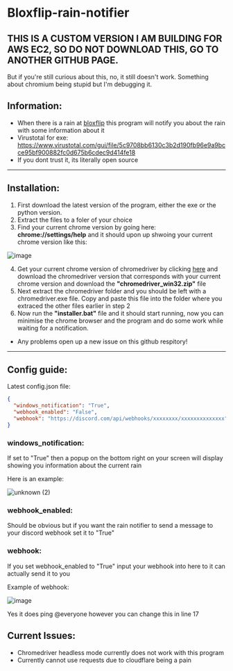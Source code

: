 # Bloxflip-rain-notifier

## THIS IS A CUSTOM VERSION I AM BUILDING FOR AWS EC2, SO DO NOT DOWNLOAD THIS, GO TO ANOTHER GITHUB PAGE.
But if you're still curious about this, no, it still doesn't work. Something about chromium being stupid but I'm debugging it.

## Information:
- When there is a rain at [bloxflip](https://bloxflip.com) this program will notify you about the rain with some information about it
- Virustotal for exe: https://www.virustotal.com/gui/file/5c9708bb6130c3b2d190fb96e9a9bcce95bf900882fc0d675b6cdec9d414fe18
- If you dont trust it, its literally open source

-----------------------------------------------------------------------------------------------------------------------------------------------------------------------

## Installation:
1) First download the latest version of the program, either the exe or the python version.
2) Extract the files to a foler of your choice
3) Find your current chrome version by 
going here: **chrome://settings/help** and it should upon up shwoing your current chrome version like this:

![image](https://user-images.githubusercontent.com/79641603/161394661-f7d055ab-e5b7-4f83-b096-6956f39a3728.png)


4) Get your current chrome version of chromedriver by clicking [here](https://chromedriver.chromium.org/downloads) and download the chromedriver version that corresponds with your current chrome version and download the **"chromedriver_win32.zip"** file
5) Next extract the chromedriver folder and you should be left with a chromedriver.exe file. Copy and paste this file into the folder where you extraced the other files earlier in step 2
6) Now run the **"installer.bat"** file and it should start running, now you can minimise the chrome browser and the program and do some work while waiting for a notification. 
- Any problems open up a new issue on this github respitory!

-----------------------------------------------------------------------------------------------------------------------------------------------------------------------

## Config guide:

Latest config.json file:
```json
{
  "windows_notification": "True",
  "webhook_enabled": "False",
  "webhook": "https://discord.com/api/webhooks/xxxxxxxx/xxxxxxxxxxxxxx"
}
```

### windows_notification:
If set to "True" then a popup on the bottom right on your screen will display showing you information about the current rain

Here is an example:

![unknown (2)](https://user-images.githubusercontent.com/79641603/161392482-74abad64-d724-466a-8c7a-2f6d87acf3c6.png)

### webhook_enabled:
Should be obvious but if you want the rain notifier to send a message to your discord webhook set it to "True"

### webhook:
If you set webhook_enabled to "True" input your webhook into here to it can actually send it to you

Example of webhook:

![image](https://user-images.githubusercontent.com/79641603/161392598-616dda5d-adb5-4ff4-9b60-d46ea8581128.png)

Yes it does ping @everyone however you can change this in line 17

## Current Issues:
- Chromedriver headless mode currently does not work with this program
- Currently cannot use requests due to cloudflare being a pain
